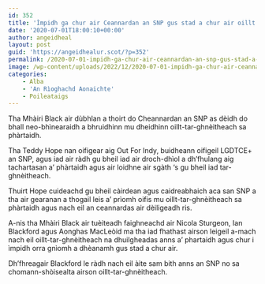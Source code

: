 ```yaml
---
id: 352
title: 'Ìmpidh ga chur air Ceannardan an SNP gus stad a chur air oillt tar-ghneitheach sa phartaidh'
date: '2020-07-01T18:00:10+00:00'
author: angeidheal
layout: post
guid: 'https://angeidhealur.scot/?p=352'
permalink: /2020-07-01-impidh-ga-chur-air-ceannardan-an-snp-gus-stad-a-chur-air-oillt-tar-ghneitheach-sa-phartaidh/
image: /wp-content/uploads/2022/12/2020-07-01-impidh-ga-chur-air-ceannardan-an-snp-gus-stad-a-chur-air-oillt-tar-ghneitheach-sa-phartaidh.webp
categories:
    - Alba
    - 'An Rìoghachd Aonaichte'
    - Poileataigs
---
```


Tha Mhàiri Black air dùbhlan a thoirt do Cheannardan an SNP as dèidh do bhall neo-bhìnearaidh a bhruidhinn mu dheidhinn oillt-tar-ghnèitheach sa phàrtaidh.

Tha Teddy Hope nan oifigear aig Out For Indy, buidheann oifigeil LGDTCE+ an SNP, agus iad air ràdh gu bheil iad air droch-dhìol a dh’fhulang aig tachartasan a’ phàrtaidh agus air loidhne air sgàth ‘s gu bheil iad tar-ghnèitheach.

Thuirt Hope cuideachd gu bheil càirdean agus caidreabhaich aca san SNP a tha air gearanan a thogail leis a’ prìomh oifis mu oillt-tar-ghnèitheach sa phàrtaidh agus nach eil an ceannardas air dèiligeadh ris.

A-nis tha Mhàiri Black air tuèiteadh faighneachd air Nicola Sturgeon, Ian Blackford agus Aonghas MacLeòid ma tha iad fhathast airson leigeil a-mach nach eil oillt-tar-ghnèitheach na dhuilgheadas anns a’ phartaidh agus chur i ìmpidh orra gnìomh a dhèanamh gus stad a chur air.

Dh’fhreagair Blackford le ràdh nach eil àite sam bith anns an SNP no sa chomann-shòisealta airson oillt-tar-ghnèitheach.
